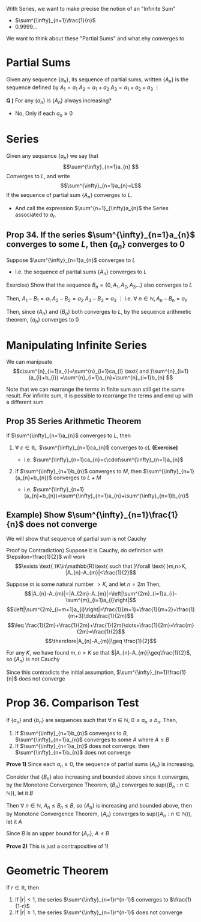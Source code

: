 With Series, we want to make precise the notion of an "Infinite Sum"
- $\sum^{\infty}_{n=1}\frac{1}{n}$
- $0.9999\dots$

We want to think about these "Partial Sums" and what ehy converges to

# Partial Sums
Given any sequence $\{a_{n}\}$, its sequence of partial sums, written $\{A_{n}\}$ is the sequence defined by
$A_{1}=a_{1}$
$A_{2}=a_{1}+a_{2}$
$A_{3}=a_{1}+a_{2}+a_{3}$
 $\vdots$

**Q )**
For any $\{a_{n}\}$ is $\{A_{n}\}$ always increasing?
- No, Only if each $a_{n}\geq 0$

# Series
Given any sequence $\{a_{n}\}$ we say that 
$$\sum^{\infty}_{n=1}a_{n} $$
Converges to $L$, and write $$\sum^{\infty}_{n=1}a_{n}=L$$
If the sequence of partial sum $\{A_{n}\}$ converges to $L$.
- And call the expression $\sum^{n=1}_{\infty}a_{n}$ the Series associated to $a_{n}$

## Prop 34. If the series $\sum^{\infty}_{n=1}a_{n}$ converges to some $L$, then $\{a_{n}\}$ converges to 0
Suppose $\sum^{\infty}_{n=1}a_{n}$ converges to $L$
- I.e. the sequence of parital sums $\{A_{n}\}$ converges to $L$

Exercise) Show that the sequence $B_{n}=\{0, A_{1}, A_{2}, A_{3}\dots\}$ also converges to $L$

Then, 
$A_{1}-B_{1}=a_{1}$
$A_{2}-B_{2}=a_{2}$
$A_{3}-B_{3}=a_{3}$
 $\vdots$
i.e. $\forall \text{ }n\in\mathbb{N}, A_{n}-B_{n}=a_{n}$

Then, since $\{A_{n}\}$ and $\{B_{n}\}$ both converges to $L$, by the sequence arithmetic theorem, $\{a_{n}\}$ converges to 0

# Manipulating Infinite Series
We can manipuate
$$c\sum^{n}_{i=1}a_{i}=\sum^{n}_{i=1}ca_{i}  \text{ and }\sum^{n}_{i=1}(a_{i}+b_{i}) =\sum^{n}_{i=1}a_{n}+\sum^{n}_{i=1}b_{n}  $$

Note that we can rearrange the terms in finite sum asn still get the same result. For infinite sum, it is possible to rearrange the terms and end up with a different sum

## Prop 35 Series Arithmetic Theorem
If $\sum^{\infty}_{n=1}a_{n}$ converges to $L$, then
1) $\forall \text{ } c\in\mathbb{R}, \text{ }$ $\sum^{\infty}_{n=1}ca_{n}$ converges to $cL$ **(Exercise)**
	- i.e. $\sum^{\infty}_{n=1}ca_{n}=c\cdot\sum^{\infty}_{n=1}a_{n}$

2) If $\sum^{\infty}_{n=1}b_{n}$ converges to $M$, then $\sum^{\infty}_{n=1}(a_{n}+b_{n})$ converges to $L+M$
	- i.e. $\sum^{\infty}_{n=1}(a_{n}+b_{n})=\sum^{\infty}_{n=1}a_{n}+\sum^{\infty}_{n=1}b_{n}$


## Example) Show $\sum^{\infty}_{n=1}\frac{1}{n}$ does not converge
We will show that sequence of partial sum is not Cauchy

Proof by Contradiction) Suppose it is Cauchy, do definition with $\epsilon=\frac{1}{2}$ will work
$$\exists \text{ }K\in\mathbb{R}\text{ such that }\forall \text{ }m,n>K, |A_{n}-A_{m}|<\frac{1}{2}$$

Suppose $m$ is some natural number $>K$, and let $n=2m$
Then, 
$$|A_{n}-A_{m}|=|A_{2m}-A_{m}|=\left|\sum^{2m}_{i=1}a_{i}-\sum^{m}_{i=1}a_{i}\right|$$
$$\left|\sum^{2m}_{i=m+1}a_{i}\right|=\frac{1}{m+1}+\frac{1}{m+2}+\frac{1}{m+3}\dots\frac{1}{2m}$$
$$\leq  \frac{1}{2m}+\frac{1}{2m}+\frac{1}{2m}\dots+\frac{1}{2m}=\frac{m}{2m}=\frac{1}{2}$$
$$\therefore|A_{n}-A_{m}|\geq  \frac{1}{2}$$

For any $K$, we have found $m,n>K$ so that $|A_{n}-A_{m}|\geq\frac{1}{2}$, so $\{A_{n}\}$ is not Cauchy

Since this contradicts the initial assumption, $\sum^{\infty}_{n=1}\frac{1}{n}$ does not converge

# Prop 36. Comparison Test
If $\{a_{n}\}$ and $\{b_{n}\}$ are sequences such that $\forall \text{ }n\in\mathbb{N}$, $0\leq a_{n}\leq b_{n}$. Then,
1) If $\sum^{\infty}_{n=1}b_{n}$ converges to $B$, $\sum^{\infty}_{n=1}a_{n}$ converges to some $A$ where $A\leq B$
2) If $\sum^{\infty}_{n=1}a_{n}$ does not converge, then $\sum^{\infty}_{n=1}b_{n}$ does not converge

**Prove 1)**
Since each $a_{n}\geq 0$, the sequence of partial sums $\{A_{n}\}$ is increasing.

Consider that $\{B_{n}\}$ also increasing and bounded above since it converges, by the Monotone Convergence Theorem, $\{B_{n}\}$ converges to $\text{sup}(\{B_{n}:n\in\mathbb{N}\})$, let it $B$

Then $\forall \text{ }n\in\mathbb{N}$, $A_{n}\leq B_{n}\leq B$, so $\{A_{n}\}$ is increasing and bounded above, then by Monotone Convergence Theorem, $\{A_{n}\}$ converges to $\text{sup}(\{A_{n}:n\in\mathbb{N}\})$, let it $A$

Since $B$ is an upper bound for $\{A_{n}\}$, $A\leq B$

**Prove 2)**
This is just a contrapositive of 1)


# Geometric Theorem
If $r\in\mathbb{R}$, then
1) If $|r|<1$, the series $\sum^{\infty}_{n=1}r^{n-1}$ converges to $\frac{1}{1-r}$
2) If $|r|\geq 1$, the series $\sum^{\infty}_{n=1}r^{n-1}$ does not converge
